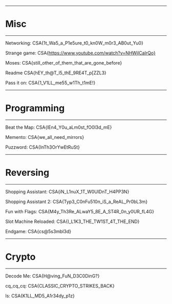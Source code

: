 -------------------------------------------------------------------------------------
# Misc                      
-------------------------------------------------------------------------------------
Networking: CSA{1t_Wa5_a_P1e5ure_t0_kn0W_m0r3_AB0ut_Yu0}

Strange game: CSA{https://www.youtube.com/watch?v=NHWjlCaIrQo}

Moses:
CSA{still_other_of_them_that_are_gone_before}

Readme
CSA{hEY_th@T_l5_thE_9RE4T_p[ZZL3}

Pass it on:
CSA{1_V1LL_me55_w1Th_t1mE!}

-------------------------------------------------------------------------------------
# Programming
-------------------------------------------------------------------------------------
Beat the Map:
CSA{lEn4_Y0u_aLm0st_fO0l3d_mE}

Memento:
CSA{we_all_need_mirrors}

Puzzword:
CSA{InTh3OrYwEtRuSt}

-------------------------------------------------------------------------------------
# Reversing 
-------------------------------------------------------------------------------------
Shopping Assistant:
CSA{iN_L1nuX_1T_W0UlDnT_H4PP3N}

Shopping Assistant 2:
CSA{Typ3_C0nFu510n_iS_a_ReAL_Pr0bL3m}

Fun with Flags:
CSA{M4y_Th3Re_ALwaY5_8E_A_ST4R_0n_y0UR_fL4G}

Slot Machine Reloaded:
CSA{I_L1K3_THE_TW1ST_4T_THE_END}

Endgame:
CSA{cs@5s3mbl3d}

-------------------------------------------------------------------------------------
# Crypto 
-------------------------------------------------------------------------------------
Decode Me:
CSA{H@ving_FuN_D3C0DinG?}

cq_cq_cq:
CSA{CLASSIC_CRYPTO_STRIKES_BACK}

ls:
CSA{K1LL_MD5_A1r34dy_p1z}
